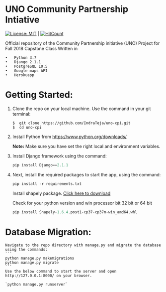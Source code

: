 # UNO Community Partnership Intiative 

[![License: MIT](https://img.shields.io/badge/License-MIT-yellow.svg)](https://opensource.org/licenses/MIT) | [![HitCount](http://hits.dwyl.io/IndraTeja/uno-cpi.svg)](http://hits.dwyl.io/IndraTeja/uno-cpi) 

Official repository of the Community Partnership initiative (UNO) Project for Fall 2018 Capstone Class Written in 

    •	Python 3.7
    •	Django 2.1.1
    •	PostgreSQL 10.5
    •	Google maps API
    •	Herokuapp


# Getting Started:

1. Clone the repo on your local machine. Use the command in your git terminal:
    ```
    $  git clone https://github.com/IndraTeja/uno-cpi.git
    $  cd uno-cpi
    ```

1.	Install Python from https://www.python.org/downloads/

    **Note:** Make sure you have set the right local and environment variables.

1.	Install Django framework using the command:

    ```python
    pip install Django==2.1.1
    ```

1.	Next, install the required packages to start the app, using the command:

    ```python
    pip install -r requirements.txt
    ```

    Install shapely package. [Click here to download](https://www.lfd.uci.edu/~gohlke/pythonlibs/#shapely)
    
    Check for your python version and win processor bit 32 bit or 64 bit
    
    ```python
    pip install Shapely‑1.6.4.post1‑cp37‑cp37m‑win_amd64.whl
    ```

# Database Migration:
    Navigate to the repo directory with manage.py and migrate the database using the commands:
    ```
    python manage.py makemigrations
    python manage.py migrate
    ```
    Use the below command to start the server and open http://127.0.0.1:8000/ on your browser.
	
    `python manage.py runserver`


